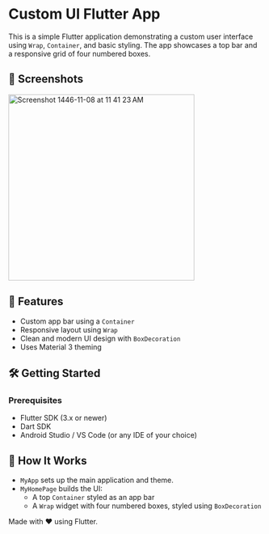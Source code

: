 # Custom UI Flutter App

This is a simple Flutter application demonstrating a custom user interface using `Wrap`, `Container`, and basic styling. The app showcases a top bar and a responsive grid of four numbered boxes.

## 📱 Screenshots

<img width="368" alt="Screenshot 1446-11-08 at 11 41 23 AM" src="https://github.com/user-attachments/assets/c0b3e7c1-3352-4e58-9e69-8b90e343bec3" />


## 🚀 Features

- Custom app bar using a `Container`
- Responsive layout using `Wrap`
- Clean and modern UI design with `BoxDecoration`
- Uses Material 3 theming

## 🛠️ Getting Started

### Prerequisites

- Flutter SDK (3.x or newer)
- Dart SDK
- Android Studio / VS Code (or any IDE of your choice)

## 🧠 How It Works

- `MyApp` sets up the main application and theme.
- `MyHomePage` builds the UI:
  - A top `Container` styled as an app bar
  - A `Wrap` widget with four numbered boxes, styled using `BoxDecoration`


Made with ❤️ using Flutter.
